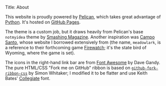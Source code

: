 Title: About

This website is proudly powered by [Pelican][pel], which takes great advantage
of [Python][py]. It's hosted on [GitHub Pages][ghp].

The theme is a custom job, but it draws heavily from Pelican's base `notmyidea`
theme by [Smashing Magazine][sm]. Another inspiration was [Campo Santo][cs],
whose website I borrowed extensively from (the name, `meadowlark`, is a
reference to their forthcoming game [Firewatch][fw]; it's the state bird of
Wyoming, where the game is set).


The icons in the right-hand link bar are from [Font Awesome][fa] by Dave Gandy.
The pure HTML/CSS "Fork me on GitHub" ribbon is based on
[`github-fork-ribbon-css`][ghfr] by Simon Whitaker; I modified it to be flatter
and use Keith Bates' [Collegiate][col] font.

  [col]: http://www.fontriver.com/font/collegiate/
  [cs]: http://www.camposanto.com/
  [fa]: http://fontawesome.io/
  [fw]: http://www.firewatchgame.com/
  [ghfr]: https://github.com/simonwhitaker/github-fork-ribbon-css
  [ghp]: https://pages.github.com/
  [pel]: http://getpelican.com/
  [py]: http://python.org
  [sm]: http://www.smashingmagazine.com/2009/08/04/designing-a-html-5-layout-from-scratch/
